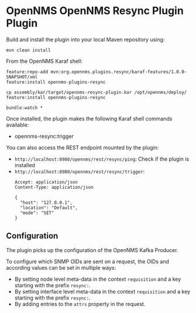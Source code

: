 # OpenNMS OpenNMS Resync Plugin Plugin

Build and install the plugin into your local Maven repository using:

```
mvn clean install
```


From the OpenNMS Karaf shell:
```
feature:repo-add mvn:org.opennms.plugins.resync/karaf-features/1.0.0-SNAPSHOT/xml
feature:install opennms-plugins-resync
```


```
cp assembly/kar/target/opennms-resync-plugin.kar /opt/opennms/deploy/
feature:install opennms-plugins-resync
```

```
bundle:watch *
```


Once installed, the plugin makes the following Karaf shell commands available:
* opennms-resync:trigger

You can also access the REST endpoint mounted by the plugin:
* `http://localhost:8980/opennms/rest/resync/ping`: Check if the plugin is installed
* `http://localhost:8980/opennms/rest/resync/trigger`:
  ```http request
  Accept: application/json
  Content-Type: application/json
  
  {
    "host": "127.0.0.1",
    "location": "Default",
    "mode": "SET"
  }
  ```

## Configuration
The plugin picks up the configuration of the OpenNMS Kafka Producer.

To configure which SNMP OIDs are sent on a request, the OIDs and according values can be set in multiple ways:
- By setting node level meta-data in the context `requisition` and a key starting with the prefix `resync:`. 
- By setting interface level meta-data in the context `requisition` and a key starting with the prefix `resync:`.
- By adding entries to the `attrs` property in the request.


